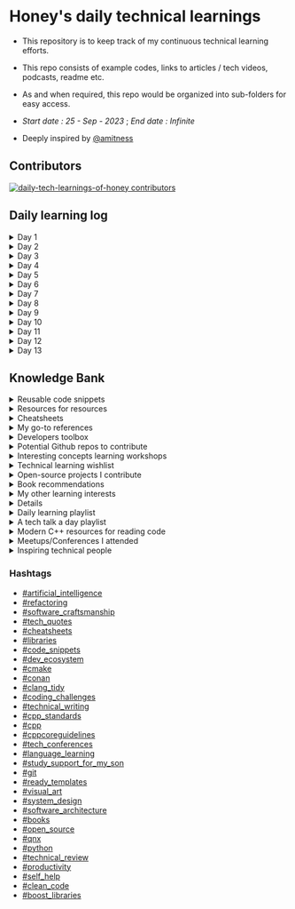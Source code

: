 # Honey's daily technical learnings
- This repository is to keep track of my continuous technical learning efforts. 
- This repo consists of example codes, links to articles / tech videos, podcasts, readme etc.
- As and when required, this repo would be organized into sub-folders for easy access. 

- *Start date : 25 - Sep - 2023* ; *End date : Infinite*

- Deeply inspired by [@amitness](https://github.com/amitness)

## Contributors

<a href="https://github.com/honey-speaks-tech/daily-tech-learnings-of-honey/graphs/contributors">
  <img src="https://contrib.rocks/image?repo=honey-speaks-tech/daily-tech-learnings-of-honey"  alt="daily-tech-learnings-of-honey contributors"/>
</a>

## Daily learning log
<details>
<summary>Day 1</summary>

<a name="refactoring"></a>

- [OpportunisticRefactoring article by @martinfowler](https://martinfowler.com/bliki/OpportunisticRefactoring.html)
<a name="software_craftsmanship"></a>

<a name="tech_quotes"></a>

- > “Any fool can write code that a computer can understand. Good programmers write code that humans can understand.”
  > ― Martin Fowler'

<a name="cheatsheets"></a>

- Github's Markdown cheatsheet 
  - Added under `cheatsheets/markdown-cheatsheet.pdf`

<a name="libraries"></a>
- Rapidxml library
  - [Two minute learning](https://rapidxml.sourceforge.net/manual.html#namespacerapidxml_1two_minute_tutorial)
  - Added under `Libraries/rapid-json-2-minute-learning.md`

<a name="dev_ecosystem"></a>

- Cmake wisdom nugget
<a name="cmake"></a>
  - cmake module directive to parse documentation
    - [Documentation in .cmake](https://github.com/honey-speaks-tech/daily-tech-learnings-of-honey/blob/main/developer_ecosystem/learn_cmake/cmake_tips.md#wisdom-nugget-1)
    - Added under `developer_ecosystem/learn_cmake/cmake_tips.md`
- Cmake useful references
  - [ ] [Reusable cmake-modules github](https://github.com/bilke/cmake-modules)
</details>

<details>
<summary>Day 2</summary>

<a name="cheatsheets"></a>

- hackingcpp cheatsheets 
  - std::string interfaces added under `cheatsheets/hackingcpp_cheatsheets/string_interfaces.png`

<a name="cppcoreguidelines"></a>

- cppcoreguidelines about lambda
  - [Use an unnamed lambda if you need a simple function object in one place only](https://isocpp.github.io/CppCoreGuidelines/CppCoreGuidelines#f11-use-an-unnamed-lambda-if-you-need-a-simple-function-object-in-one-place-only)

</details>

<details>
<summary>Day 3</summary>

<a name="cppcoreguidelines"></a>

- cppcoreguidelines about template meta programming
  - [T.120: Use template metaprogramming only when you really need to](https://isocpp.github.io/CppCoreGuidelines/CppCoreGuidelines#t120-use-template-metaprogramming-only-when-you-really-need-to)
  - [T.121: Use template metaprogramming primarily to emulate concepts](https://isocpp.github.io/CppCoreGuidelines/CppCoreGuidelines#t121-use-template-metaprogramming-primarily-to-emulate-concepts)

</details>

<details>
<summary>Day 4</summary>

<a name="lucid_suite"></a>

- LucidChart webinar
  - [LucidChart playground and presentation](https://lucid.app/lucidchart/2625a20c-74aa-4986-ab4a-9241c4529952/edit?viewport_loc=-802%2C120%2C3706%2C2104%2CMtuiO7oqJjT3&invitationId=inv_ecac68d4-d9a7-4125-a339-db8bf08777e7)

</details>

<details>
<summary>Day 5</summary>

<a name="json_schema"></a>

- JSON schema
  - [JSON Schema](https://json-schema.org/)
    - While JSON is probably the most popular format for exchanging data, JSON Schema is the vocabulary that enables JSON data consistency, validity, and interoperability at scale.
    - [JSON schema docs](https://json-schema.org/overview/what-is-jsonschema)

</details>

<details>
<summary>Day 6</summary>

<a name="dev_ecosystem"></a>
- run-clang-tidy.py
  - [Parallel clang-tidy runner](https://github.com/llvm/llvm-project/blob/main/clang-tools-extra/clang-tidy/tool/run-clang-tidy.py)

</details>

<details>
<summary>Day 7</summary>

<a name="qnx"></a>

- QNX binary debugging commands
  - `uname -m`
  - `readelf -a /proc/self/exe | grep -q -c Tag_ABI_VFP_args && echo "armhf" || echo "armel"`
  - qemu-$arch-static file is just an interpreter to run the architecture speicfic binary. Below is an example to run aarch64 specifc binary bin/hello-aarch64 on qemu-aarch64-static.
  ```
  $ uname -m
  x86_64

  $ file bin/hello-aarch64
  bin/hello-aarch64: ELF 64-bit LSB executable, ARM aarch64, version 1 (GNU/Linux), statically linked, BuildID[sha1]=fa19c63e3c60463e686564eeeb0937959bd6f559, for GNU/Linux 3.7.0, not stripped, too many notes (256)

  $ bin/hello-aarch64
  bash: bin/hello-aarch64: cannot execute binary file: Exec format error

  $ qemu-aarch64-static bin/hello-aarch64
  Hello World!
  ```

</details>

<details>
<summary>Day 8</summary>
<a name="dev_ecosystem"></a>

- Bincrafters
  - [Bincrafters](https://bincrafters.github.io/2017/06/06/using-bincrafters-conan-repository/)
  - Bincrafters is a community repository that provides Conan package recipes for many popular C/C++ libraries like Boost, OpenSSL etc. 
  - The key benefit of using packages from Bincrafters is that it can significantly reduce build times for C/C++ projects that depend on these libraries as they are able to provide prebuilt binaries, cached artifacts, better dependency management, precompiled headers, parallel builds etc.
  - `conan remote add bincrafters https://api.bintray.com/conan/bincrafters/public-conan`
  - `Boost.System/1.64.0@bincrafters/stable`

<a name="cpp"></a>

- system_clock vs steady_clock in std::chrono
  - std::chrono::system_clock
    - Tracks wall-clock time from the system-wide realtime clock.
    - The time points of this clock can jump forwards and backwards as the system time is changed.
    - Time points are convertible to UTC through system_clock::to_time_t() and std::gmtime().
    - Useful for synchronizing events across system time changes.
  - std::chrono::steady_clock
    - Provides a monotonically increasing clock, that never jumps forwards or backwards.
    - Time points from this clock cannot be converted to UTC.
    - Useful for measuring intervals of time. e.g. benchmarking, repeatable timeouts.
    - Unaffected by system time adjustments or changes to the system clock.

    - In summary, system_clock represents wall-clock time and steady_clock represents monotonic time since an arbitrary point. 
    - Choose based on whether you need UTC mapping or monotonic timings.  
</details>

<details>
<summary>Day 9</summary>
<a name="productivity"></a>

- Speed reading
  - Takeaway from Technical Leaders' Guild meetup #1
  - Eye exercises - circular motion, circular motion following a pacer
  - Breathing, food, water, oxygen, posture
  - Reading following finger
  - Speed read to beat sub-vocalization.
  - Read table of contents
  - Focus on interesting chapters to read
  - Try to comprehend what you read rather than blindly focusing on reading entire text.
  - Even if you slow-read, brain can't capture or retain all information you read.
  - Regular practice makes speed reading better
  - Useful resource
    - [How to Speed Read | Tim Ferriss](https://youtu.be/ZwEquW_Yij0)
    - [How long will it take to read that book?](https://www.readinglength.com/)
  - Action item : Try to read `Accelerate` : Part 1 over the week; and meeting scheduled for next Thursday (16-11-2023).

  <a name="cpp"></a>
  - `struct TimingSpec timing_spec{};` vs `TimingSpec timing_spec_1;`
    - Sometimes (likely in a header), you forward-declare a class instead of including its header, and declare use a pointer or reference to that class.
      - e.g. as a function parameter
      - for example
        ```cpp
        class Animal;
        void play_cry(Animal* p_animal);
        ```
      - and that's fine, after the forward declaration, Animal is what you'd call an "incomplete" type, and you can have pointers and references to those
      - Instead of doing a forward declaration, you can write `void play_cry(struct Animal* p_animal)` as a short hand with the same effect. 
      - struct or class, doesn't matter
</details>

<details>
<summary>Day 10 </summary>
<a name= "dev_ecosystem"></a>
<a name="clang_tidy"></a>
- clang_tidy valuable points
  - CMake runs Clang-Tidy as it builds the code `CMAKE_CXX_CLANG_TIDY` is set in its options. 
  - The `run-clang-tidy.py` script can be used to run against code which hasn't been built, using a `compile-commands.json` file. 
    - Ensure that any required source code generation is done first. 
  - As Clang-Tidy takes a lot of time, that's probably going to be an issue either way. 
    - Refer `clang-tidy-diff.py` for optimizing Clang-Tidy runs to only run against a set of changes.
</details>

<details>
<summary> Day 11 </summary>
<a name="cpp"></a>
- C++ Essentials : Templates (By Klaus Iglberger)
  - [Templates training Materials](https://github.com/igl42/oreilly)
</details>

<details>
<summary> Day 12 </summary>
<a name="dev_ecosystem"></a>
- Sonatype 
  - Vulnerability analysis tool
  - Details added under #Developers toolbox section
</details>

<details>
<summary> Day 13 </summary>
<a name="cmake"></a>
- Cmake
  - [CMake youtube tutorial's notes](https://codevion.github.io/#!cpp/cmake.md)
</details>

## Knowledge Bank
<details>
<summary>Reusable code snippets</summary>

<a name="code_snippets"></a>
- C++
  - Some sample printing using `fmt` library : `reusable_code_snippets/cpp/fmt_print_sample.cpp`
  - Convert string to vector of characters : `reusable_code_snippets/cpp/string_to_vector_of_chars.cpp`
  - Generic function template for logging exceptions: `reusable_code_snippets/cpp/generic_function_template_for_logging.cpp`
  - Converts stringstream to string to raw char buffer : `reusable_code_snippets/cpp/string_stream_to_string_to_raw_char_buff.cpp`
  - Converts string view to raw char buffer : `reusable_code_snippets/cpp/string_view_to_raw_buffer.cpp`
  - Extracts file name from path : `reusable_code_snippets/cpp/extract_file_name_from_path.cpp`
  - String empty check : `reusable_code_snippets/cpp/string_empty_check.cpp`
  - Struct instantiation formats : `reusable_code_snippets/cpp/struct_instantiate_formats.cpp`
  - Nested try catch inside catch block : `reusable_code_snippets/cpp/nested_try_catch_inside_catch.cpp`
- Python
  - Finds number of CPU cores : `reusable_code_snippets/python/num_cpu_cores.py`
</details>

<details>
<summary>Resources for resources</summary>

<a name="better_engineer"></a>
- Resources
  - [Gregor Ojsteresek's resources to become great engineering leader](https://github.com/gregorojstersek/resources-to-become-a-great-engineering-leader)
</details>

<details>
<summary>Cheatsheets</summary>

<a name="cheatsheets"></a>
- Gitlab markdown emoji cheatsheet
  - [Emoji cheatsheet](https://github.com/ikatyang/emoji-cheat-sheet/blob/master/README.md)

</details>

<details>
<summary>My go-to references</summary>

<a name="cpp_standards"></a>
- C++ draft standards
  - [C++ unofficial working papers github page](https://github.com/timsong-cpp/cppwp)

<a name="cpp"></a>
- Modern C++ features
  - [Anthony Calandra modern-cpp-features github page](https://github.com/AnthonyCalandra/modern-cpp-features)
  - [Federico Busato's Modern C++ Book](https://github.com/federico-busato/Modern-CPP-Programming)

- Reference for resources to learn C++
  - [Modern C++ resources blog by `modernescpp`](https://www.modernescpp.org/resources/)
  - [Resources that help you to delve into C++ by @LesleyLai](https://lesleylai.info/en/delve_into_cpp)
  - [Where to Get Started Learing C++ and What Resources to Use](https://shafik.github.io/c++/learning/2019/09/05/getting_started_learning_cpp.html)
  - [C++ Resources Available to All, Bay Area C++ Meetup, June 2022](https://www.youtube.com/watch?v=QDWLDRTvZIw&list=PLY0Zjn5rFo4MrVc-iNrD1cCdMxYoSgdwT&index=9)

<a name="cmake"></a> 
 - CMake tutorials
   - [Simplified CMake tutorial - Youtbue video](https://youtu.be/mKZ-i-UfGgQ?si=WbPR1KILC5ExC0EP)
   - [Sample project folder organization using CMake](https://github.com/dev-cafe/cmake-cookbook/tree/master/chapter-07/recipe-07/cxx-example)

<a name="boost_libraries"></a>
 - Boost Date-time library
   - [Boost datetime library - youtube video notes](https://advancedcplusplus.com/boost-date_time-part-1/)
   - [Youtube - Boost datetime library - part 1](https://youtu.be/fxhOdIAKYhc?si=HooYWxBSJZnISIwW)
   -  [Youtube - Boost datetime library - part 2](https://youtu.be/wH2Fd_cchsM?si=tJ1tONgarOX4Ix-_)

<a name="system_design"></a>
- System Design
  - [System design byte sized lessons by Alex Xu](https://github.com/ByteByteGoHq/system-design-101)

<a name="tech_conferences"></a>
- Worldwide developer conferences
  - [Developer conference agenda github](https://github.com/scraly/developers-conferences-agenda)

<a name="study_support_for_my_son"></a>
<a name="language_learning"></a>
- Pronunciation helper
  - [Sounds of text](https://soundoftext.com/)

</details>

<details>
<summary>Developers toolbox</summary>

<a name="cpp"></a>
- Utilities
  - [camomilla](https://github.com/vittorioromeo/camomilla)
    - camomilla is a simple Python 3 script that simplifies errors produced by C++ compilers. It is very useful while dealing with heavily-templated code (e.g. when using boost::hana or boost::fusion).
  - [ctcache](https://github.com/matus-chochlik/ctcache)
    - Cache for clang-tidy static analysis results.
    - clang-tidy-cache is a command-line application which "wraps" invocations of the clang-tidy static analysis tool and caches the results of successful runs of clang-tidy. 
    - On subsequent invocations of clang-tidy on an unchanged translation unit, the result is retrieved from the cache and clang-tidy is not executed. 
    - For most C/C++ projects this allows to have static analysis checks enabled without paying the cost of excessive build times when re-checking the same unchanged source code.
  - [JIRA to Lucid document](https://github.com/jakechr/jira-to-lucid-doc)
    - Script that can take JIRA tasks for a particular user and convert it to a Lucid document.
  - [Cmake reusable functions](https://github.com/aminya/project_options)
    - A general-purpose CMake library that provides functions that improve the CMake experience following the best practices.
- Tools
  - [Sonatype](https://www.sonatype.com/)
    - Manage your software supply chain at scale. Deliver products faster with safer open source. Protect software from malware attacks.
    - [Sonatype OSS index](https://ossindex.sonatype.org/)
      - OSS Index is a free catalogue of open source components and scanning tools to help developers identify vulnerabilities, understand risk, and keep their software safe.
    - [Sonatype github](https://github.com/sonatype)
    - [Webinar : Fireside Chat with BMW and Their Software Supply Chain Management Journey by Fred Farber, Enterprise Architect for BMW of North America](https://www.brighttalk.com/webcast/19417/589101?bt_tok=&utm_source=Sonatype)
</details>

<details>
<summary> Potential Github repos to contribute </summary>

<a name="cpp"></a>
  - C++
    - [Boost::stacktrace](https://github.com/boostorg/stacktrace/)
    - [Awesome-cpp](https://github.com/fffaraz/awesome-cpp)
    - [Modern CPP Tutorial](https://github.com/changkun/modern-cpp-tutorial)
    - [CppCoreGuidelines](https://github.com/isocpp/CppCoreGuidelines)
    - [Indicators](https://github.com/p-ranav/indicators)
    - [C++ tip of the week](https://github.com/tip-of-the-week/cpp/tree/master)
    - [Anthony Calandra's Modern C++ features](https://github.com/AnthonyCalandra/modern-cpp-features)

<a name="coding_challenges"></a>
  - Coding challenges
    - [John Crickett's crowd-sourced coding challenges solution website](https://github.com/CodingChallegesFYI/SharedSolutions)
<a name="python"></a>  
  - Python
    - [Precommit](https://github.com/pre-commit/pre-commit-hooks)
    - [Home automation](https://github.com/home-assistant/core)
<a name="cmake"></a>  
  - Cmake
    - [Lefticus' cmake template](https://github.com/cpp-best-practices/cmake_template)
<a name="technical_review"></a>
  - Review and learning
    - [Lefticus' cppbestpractices](https://github.com/cpp-best-practices/cppbestpractices)
    - [Jan Wilmans' C++ guidelines](https://github.com/janwilmans/guidelines/tree/main)

</details>

<details>
<summary>Interesting concepts learning workshops</summary>

<a name="cmake"></a>
- Cmake
  - [Coderefinery Cmake workshop](https://coderefinery.github.io/cmake-workshop/)
  - [More modern Cmake](https://hsf-training.github.io/hsf-training-cmake-webpage/)

<a name="git"></a>
- Git
  - [Coderefinery Git workshop](https://coderefinery.github.io/git-intro/)

<a name="documentation"></a>
- Documentation
  - [How to document your research software](https://coderefinery.github.io/documentation/)

- Open source software
  - [Social coding and open software - What can you do to get credit for your code and to allow reuse](https://coderefinery.github.io/social-coding/)

- Jupyter notebooks
  - [Jupyter notebooks - A tool to write and share executable notebooks and data visualization](https://coderefinery.github.io/jupyter/)

- Automated testing
  - [Automated testing - Preventing yourself and others from breaking your functioning code](https://coderefinery.github.io/testing/)

- Modular code development
  - [Modular code development - Making reusing parts of your code easier](https://coderefinery.github.io/modular-type-along/)

- Data visualization
  - [Data visualization using Python](https://coderefinery.github.io/data-visualization-python/)

<a name="artificial_intelligence"></a>
- Artificial intelligence
  - [Neural Networks: Zero to Hero](https://www.youtube.com/watch?v=VMj-3S1tku0&list=PLAqhIrjkxbuWI23v9cThsA9GvCAUhRvKZ&index=2)
    - [Associated notebook](https://colab.research.google.com/drive/1JMLa53HDuA-i7ZBmqV7ZnA3c_fvtXnx-?usp=sharing)
  - [Neural network training course](https://www.3blue1brown.com/topics/neural-networks)
  - [1hr Talk - Intro to Large Language Models](https://www.youtube.com/watch?v=zjkBMFhNj_g&list=PLAqhIrjkxbuW9U8-vZ_s_cjKPT_FqRStI)
  - [MIT Introduction to Deep Learning | 6.S191](https://www.youtube.com/watch?v=QDX-1M5Nj7s)

<a name="ready_templates"></a>
- Empty lesson template
  - [Empty lesson template](https://github.com/coderefinery/sphinx-lesson-template)

</details>

<details>
<summary>Technical learning wishlist</summary>

<details>
<summary>Technical writing</summary>
<a name="technical_writing"></a>

|Resource|Progress|
|---|---|
|[Article: 33 Good Technical Writing Examples](https://templatelab.com/technical-writing-examples)| |
</details>

<details>
<summary>General technical knowledge</summary>

|Resource|Progress|
|---|---|

|[Article: What Every Programmer Should Know About Memory](honey-speaks-tech/daily-tech-learnings-of-honey/tech_concepts_upskilling/memory/WhatEveryProgrammerShouldKnowAboutMemory.pdf)| |

|[Article: Ten simple rules for quick and dirty scientific programming](honey-speaks-tech/daily-tech-learnings-of-honey/tech_concepts_upskilling/BetterProgramming/Ten simple rules for quick and dirty scientific programming.pdf)| |
</details>

<details>
<summary>Software Architecture</summary>
<a name="software_architecture"></a>
|Resource|Progress|
|---|---|

|[Article: Learning resources for software architecture](honey-speaks-tech/daily-tech-learnings-of-honey/tech_concepts_upskilling/SoftwareArchitecture/15WaysToLearnSoftwareArchitecture.md)| |
</details>

<details>
<summary>C++ articles</summary>

<a name="cpp"></a>

|Resource|Progress|
|---|---|

|[Blog: Understanding when not to std::move in C++](https://developers.redhat.com/blog/2019/04/12/understanding-when-not-to-stdmove-in-c)| |
</details>

<details>
<summary>C++ videos</summary>

<a name="cpp"></a>

|Resource|Progress|
|---|---|

|[Video: Let's get comfortable with SFINAE (C++)](https://youtu.be/-Z7EOWVkb3M?si=VDtWDJfC-erAfGbI)| |
</details>

<details>
<summary>C++ committee support</summary>
<details>
<summary>Papers review wishlist</summary>

|Resource|Progress|
|---|---|

|[Paper: P2951R3 - Shadowing is good for safety](https://www.open-std.org/jtc1/sc22/wg21/docs/papers/2023/p2951r3.html)| |
</details>
</details>
</details>

<details>
<summary>Open-source projects I contribute</summary>

<a name="open_source"></a>
- [Free programming books](https://github.com/EbookFoundation/free-programming-books)
</details>

<details>
<a name="books"></a>
<summary> Book recommendations </summary>

- Professional
  - "You Are a Badass” by Jen Sincero
  - NPR’s How I Built This hosted by Guy Raz.
  - Rich Dad Poor Dad
</details>

<details>
<summary>My other learning interests</summary>

<a name="visual_art"></a>

- Visual art
|Resource|Progress|
|---|---|
  - |[Mike Rhode's 15 minute lesson on 5 basic elements of drawing](https://www.youtube.com/watch?v=msWjW15Uzhk)| |
  - |[](https://burobrand.nl/wp-content/uploads/2021/01/Whitepaper-Five-Visual-Thinking-Types_160121.pdf)| |

  - Books
    - Visual Meetings - Dave Sibbet
    - Visual Leaders - Dave Sibbet
    - Understanding Comics - (For Nivu)
    - Making Comics - (For Nivu)
    - Creating clarity - Holger Nils Pohl
    - How to design visual templates - Bas Bakker
    - 100 daily drawings - Holger Nils Pohl

  - Some visual artists to follow
    - @tbx314
    - James Durno
    - @visual_jam
    - Andy Gray

  - Some more resources
    - [Martin Haussmann, the founder of Bikablo](https://bikablo.com/en/home-page/)
    - [Visual Jam community](https://community.thevisualjam.com/invitation?code=EF66B6)
    - [Visual friends radio](https://www.visualfriends.de/bikablo-radio-more-to-explore-in-the-world-of-visualisation-with-martin-haussmann/)
    - [Sketchnote army podcast](https://sketchnotearmy.com/podcast)
    - [Paddy Dhanda's LinkedIn Post](https://www.linkedin.com/feed/update/urn:li:activity:7117929494740381696/)

</details>

<details>

- Brain training

  - [Rubik's cube tutorials by Andrej Karpathi](https://www.youtube.com/user/badmephisto/featured)

</details>

<details>
<summary>Daily learning playlist</summary>

<a name="self_help"></a>
- Daily self-help wisdom nuggets
  - [O'Reilly Audiobooks playlist by Assemble You](https://learning.oreilly.com/publisher/assemble-you/)

<a name="clean_code"></a>
<a name="software_craftsmanship"></a>
- Daily clean code nuggets
 - [Code smells series](https://maximilianocontieri.com/)
 - [Clean code cookbook code examples](https://github.com/mcsee/clean-code-cookbook)

</details>

<details>
<summary>A tech talk a day playlist</summary>
<a name="cpp"></a>
|Talk|Date|Progress|
|---|---|
|[MISRA C++ 2023 : Everything you need to know](https://www.brighttalk.com/webcast/18694/602198?bt_tok=264712432&utm_campaign=602198&utm_medium=brighttalk&_hsmi=285898922&_hsenc=p2ANqtz--LIGeQCyMw2XRRRn81nvnN445x_SNpqtIfxEWQioNQf4xXMmzuj6YkTcTwl6PN6OxfFf4MGtwTPO2Cg4XUG5bYm67dbvJGgK_b7ntmGX5NW9D4eHY&utm_source=Parasoft)|08-01-2024|Not started|
</details>

<details>
<summary>Modern C++ resources for reading code</summary>
<a name="cpp"></a>
- [Squey](https://gitlab.com/squey/squey)
- [Book : Physical based rendering]https://pbr-book.org/4ed/contents)
</details> 

<details>
<summary>Meetups/Conferences I attended</summary>

<details>
<summary>C++ meetups</summary>
<a name="cpp"></a>

|Date|Name|Session|Youtube Video|
|---|---|---|---|
|14-10-2023|[GRCCP] - Athens C++ Meetup|Let's get comfortable with SFINAE|https://youtu.be/-Z7EOWVkb3M?si=RFCo7rbRQPQAcZWS|
</details>

</details>

<details>
<summary>Inspiring technical people</summary>

- [Andrej Karpathy](https://karpathy.ai/)
- 
</details>

### Hashtags
  - [#artificial_intelligence](#artificial_intelligence)
  - [#refactoring](#refactoring)
  - [#software_craftsmanship](#software_craftsmanship)
  - [#tech_quotes](#tech_quotes)
  - [#cheatsheets](#cheatsheets)
  - [#libraries](#libraries)
  - [#code_snippets](#code_snippets)
  - [#dev_ecosystem](#dev_ecosystem)
  - [#cmake](#cmake)
  - [#conan](#conan)
  - [#clang_tidy](#clang_tidy)
  - [#coding_challenges](#coding_challenges)
  - [#technical_writing](#technical_writing)
  - [#cpp_standards](#cpp_standards)
  - [#cpp](#cpp)
  - [#cppcoreguidelines](#cppcoreguidelines)
  - [#tech_conferences](#tech_conferences)
  - [#language_learning](#language_learning)
  - [#study_support_for_my_son](#study_support_for_my_son)
  - [#git](#git)
  - [#ready_templates](#ready_templates)
  - [#visual_art](#visual_art)
  - [#system_design](#system_design)
  - [#software_architecture](#software_architecture)
  - [#books](#books)
  - [#open_source](open_source)
  - [#qnx](#qnx)
  - [#python](#python)
  - [#technical_review](#technical_review)
  - [#productivity](#productivity)
  - [#self_help](#self_help)
  - [#clean_code](#clean_code)
  - [#boost_libraries](boost_libraries)
  
